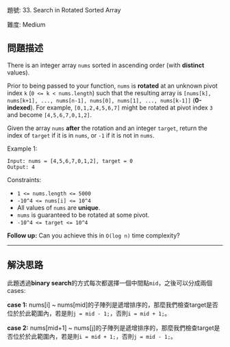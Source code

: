 題號: 33. Search in Rotated Sorted Array

難度: Medium

## 問題描述

There is an integer array `nums` sorted in ascending order (with **distinct** values).

Prior to being passed to your function, `nums` is **rotated** at an unknown pivot index `k` (`0 <= k < nums.length`) such that the resulting array is `[nums[k], nums[k+1], ..., nums[n-1], nums[0], nums[1], ..., nums[k-1]]` (**0-indexed**). For example, `[0,1,2,4,5,6,7]` might be rotated at pivot index `3` and become `[4,5,6,7,0,1,2]`.

Given the array `nums` **after** the rotation and an integer `target`, return the index of `target` if it is in `nums`, or `-1` if it is not in `nums`.

Example 1:

```
Input: nums = [4,5,6,7,0,1,2], target = 0
Output: 4
```

Constraints:

- `1 <= nums.length <= 5000`
- `-10^4 <= nums[i] <= 10^4`
- All values of `nums` are **unique**.
- `nums` is guaranteed to be rotated at some pivot.
- `-10^4 <= target <= 10^4`

**Follow up:** Can you achieve this in `O(log n)` time complexity?

---
## 解決思路

此題透過**binary search**的方式每次都選擇一個中間點`mid`，之後可以分成兩個cases:

**case 1:** nums[i] ~ nums[mid]的子陣列是遞增排序的，那麼我們檢查target是否位於於此範圍內，若是則`j = mid - 1;`，否則`i = mid + 1;`。

**case 2:** nums[mid+1] ~ nums[j]的子陣列是遞增排序的，那麼我們檢查target是否位於於此範圍內，若是則`i = mid + 1;`，否則`j = mid - 1;`。
